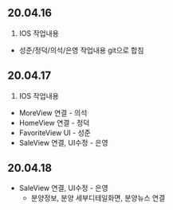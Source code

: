 ## 20.04.16

1.  IOS 작업내용
* 성준/정덕/의석/은영 작업내용 git으로 합침

## 20.04.17

1.  IOS 작업내용
* MoreView 연결 - 의석
* HomeView 연결 - 정덕
* FavoriteView UI - 성준
* SaleView 연결, UI수정 - 은영

## 20.04.18
* SaleView 연결, UI수정 - 은영
  * 분양정보, 분양 세부디테일화면, 분양뉴스 연결
